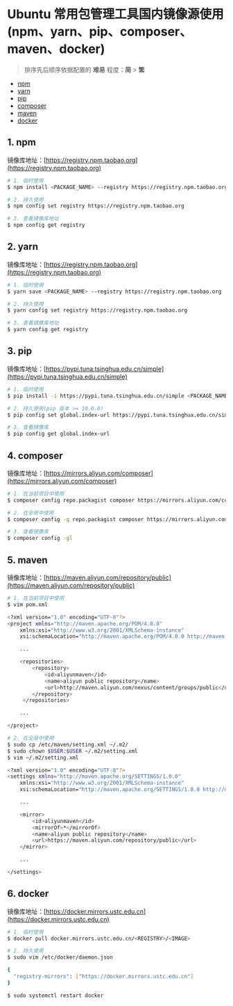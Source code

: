 # **Ubuntu 常用包管理工具国内镜像源使用(npm、yarn、pip、composer、maven、docker)**

> 排序先后顺序依据配置的 **难易** 程度：**简** > **繁**

+ [npm](#1-npm)
+ [yarn](#2-yarn)
+ [pip](#3-pip)
+ [composer](#4-composer)
+ [maven](#5-maven)
+ [docker](#6-docker)

## **1. npm**

镜像库地址：[https://registry.npm.taobao.org](https://registry.npm.taobao.org)

```bash
# 1. 临时使用
$ npm install <PACKAGE_NAME> --registry https://registry.npm.taobao.org

# 2. 持久使用
$ npm config set registry https://registry.npm.taobao.org

# 3. 查看镜像库地址
$ npm config get registry
```

## **2. yarn**

镜像库地址：[https://registry.npm.taobao.org](https://registry.npm.taobao.org)

```bash
# 1. 临时使用
$ yarn save <PACKAGE_NAME> --registry https://registry.npm.taobao.org

# 2. 持久使用
$ yarn config set registry https://registry.npm.taobao.org

# 3. 查看镜像库地址
$ yarn config get registry
```

## **3. pip**

镜像库地址：[https://pypi.tuna.tsinghua.edu.cn/simple](https://pypi.tuna.tsinghua.edu.cn/simple)

```bash
# 1. 临时使用
$ pip install -i https://pypi.tuna.tsinghua.edu.cn/simple <PACKAGE_NAME>

# 2. 持久使用(pip 版本 >= 10.0.0)
$ pip config set global.index-url https://pypi.tuna.tsinghua.edu.cn/simple

# 3. 查看镜像库
$ pip config get global.index-url
```

## **4. composer**

镜像库地址：[https://mirrors.aliyun.com/composer](https://mirrors.aliyun.com/composer)

```bash
# 1. 在当前项目中使用
$ composer config repo.packagist composer https://mirrors.aliyun.com/composer

# 2. 在全局中使用
$ composer config -g repo.packagist composer https://mirrors.aliyun.com/composer

# 3. 查看镜像库
$ composer config -gl
```

## **5. maven**

镜像库地址：[https://maven.aliyun.com/repository/public](https://maven.aliyun.com/repository/public)

```bash
# 1. 在当前项目中使用
$ vim pom.xml

<?xml version="1.0" encoding="UTF-8"?>
<project xmlns="http://maven.apache.org/POM/4.0.0"
    xmlns:xsi="http://www.w3.org/2001/XMLSchema-instance"
    xsi:schemaLocation="http://maven.apache.org/POM/4.0.0 http://maven.apache.org/xsd/maven-4.0.0.xsd">

    ...

    <repositories>
        <repository>
            <id>aliyunmaven</id>
            <name>aliyun public repository</name>
            <url>http://maven.aliyun.com/nexus/content/groups/public</url>
        </repository>
     </repositories>

    ...

</project>

# 2. 在全局中使用
$ sudo cp /etc/maven/setting.xml ~/.m2/
$ sudo chown $USER:$USER ~/.m2/setting.xml
$ vim ~/.m2/setting.xml

<?xml version="1.0" encoding="UTF-8"?>
<settings xmlns="http://maven.apache.org/SETTINGS/1.0.0"
    xmlns:xsi="http://www.w3.org/2001/XMLSchema-instance"
    xsi:schemaLocation="http://maven.apache.org/SETTINGS/1.0.0 http://maven.apache.org/xsd/settings-1.0.0.xsd">

    ...

    <mirror>
        <id>aliyunmaven</id>
        <mirrorOf>*</mirrorOf>
        <name>aliyun public repository</name>
        <url>https://maven.aliyun.com/repository/public</url>
    </mirror>

    ...

</settings>
```

## **6. docker**

镜像库地址：[https://docker.mirrors.ustc.edu.cn](https://docker.mirrors.ustc.edu.cn)

```bash
# 1. 临时使用
$ docker pull docker.mirrors.ustc.edu.cn/<REGISTRY>/<IMAGE>

# 2. 持久使用
$ sudo vim /etc/docker/daemon.json

{
  "registry-mirrors": ["https://docker.mirrors.ustc.edu.cn"]
}

$ sudo systemctl restart docker
```
